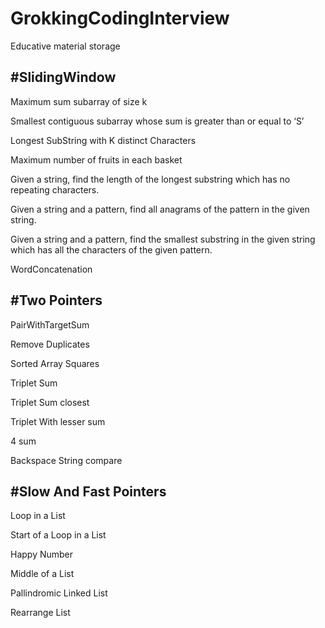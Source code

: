 # GrokkingCodingInterview

Educative material storage

#SlidingWindow
--------------

Maximum sum subarray of size k

Smallest contiguous subarray whose sum is greater than or equal to ‘S’

Longest SubString with K distinct Characters

Maximum number of fruits in each basket

Given a string, find the length of the longest substring which has no repeating characters.

Given a string and a pattern, find all anagrams of the pattern in the given string.

Given a string and a pattern, find the smallest substring in the given string which has all the characters of the given pattern.

WordConcatenation

#Two Pointers
-------------

PairWithTargetSum

Remove Duplicates

Sorted Array Squares

Triplet Sum

Triplet Sum closest

Triplet With lesser sum

4 sum

Backspace String compare

#Slow And Fast Pointers
------------------------

Loop in a List

Start of a Loop in a List

Happy Number

Middle of a List

Pallindromic Linked List

Rearrange List

